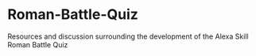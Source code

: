 # Roman-Battle-Quiz
Resources and discussion surrounding the development of the Alexa Skill Roman Battle Quiz
